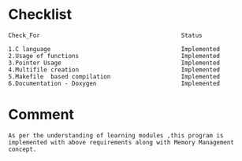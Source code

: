 # Checklist

    Check_For                                        Status

    1.C language                                     Implemented
    2.Usage of functions                             Implemented   
    3.Pointer Usage                                  Implemented        
    4.Multifile creation                             Implemented       
    5.Makefile  based compilation                    Implemented
    6.Documentation - Doxygen                        Implemented
    
# Comment

    As per the understanding of learning modules ,this program is implemented with above requirements along with Memory Management concept.